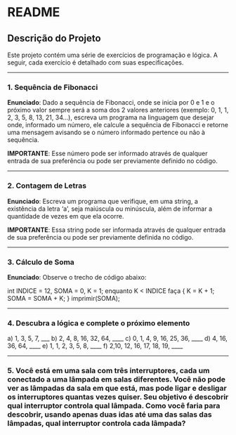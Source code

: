 # README

## Descrição do Projeto

Este projeto contém uma série de exercícios de programação e lógica. A seguir, cada exercício é detalhado com suas especificações.

---

### 1. Sequência de Fibonacci

**Enunciado**: Dado a sequência de Fibonacci, onde se inicia por 0 e 1 e o próximo valor sempre será a soma dos 2 valores anteriores (exemplo: 0, 1, 1, 2, 3, 5, 8, 13, 21, 34...), escreva um programa na linguagem que desejar onde, informado um número, ele calcule a sequência de Fibonacci e retorne uma mensagem avisando se o número informado pertence ou não à sequência.

**IMPORTANTE**: Esse número pode ser informado através de qualquer entrada de sua preferência ou pode ser previamente definido no código.

---

### 2. Contagem de Letras

**Enunciado**: Escreva um programa que verifique, em uma string, a existência da letra ‘a’, seja maiúscula ou minúscula, além de informar a quantidade de vezes em que ela ocorre.

**IMPORTANTE**: Essa string pode ser informada através de qualquer entrada de sua preferência ou pode ser previamente definida no código.

---

### 3. Cálculo de Soma

**Enunciado**: Observe o trecho de código abaixo: 

int INDICE = 12, SOMA = 0, K = 1; 
enquanto K < INDICE faça { 
    K = K + 1; 
    SOMA = SOMA + K; 
} 
imprimir(SOMA);

---

### 4. Descubra a lógica e complete o próximo elemento
a) 1, 3, 5, 7, ___
b) 2, 4, 8, 16, 32, 64, ____
c) 0, 1, 4, 9, 16, 25, 36, ____
d) 4, 16, 36, 64, ____
e) 1, 1, 2, 3, 5, 8, ____
f) 2,10, 12, 16, 17, 18, 19, ____

---

### 5.  Você está em uma sala com três interruptores, cada um conectado a uma lâmpada em salas diferentes. Você não pode ver as lâmpadas da sala em que está, mas pode ligar e desligar os interruptores quantas vezes quiser. Seu objetivo é descobrir qual interruptor controla qual lâmpada. Como você faria para descobrir, usando apenas duas idas até uma das salas das lâmpadas, qual interruptor controla cada lâmpada? 





